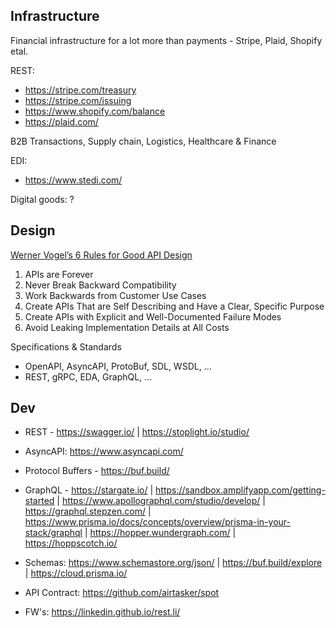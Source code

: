 ## Infrastructure

Financial infrastructure for a lot more than payments - Stripe, Plaid, Shopify etal.

REST:
- https://stripe.com/treasury 
- https://stripe.com/issuing  
- https://www.shopify.com/balance
- https://plaid.com/

B2B Transactions, Supply chain, Logistics, Healthcare & Finance

EDI:
- https://www.stedi.com/

Digital goods: ?

## Design

[Werner Vogel’s 6 Rules for Good API Design](https://thenewstack.io/werner-vogels-6-rules-for-good-api-design/)
1. APIs are Forever
2. Never Break Backward Compatibility
3. Work Backwards from Customer Use Cases
4. Create APIs That are Self Describing and Have a Clear, Specific Purpose
5. Create APIs with Explicit and Well-Documented Failure Modes
6. Avoid Leaking Implementation Details at All Costs

Specifications & Standards
- OpenAPI, AsyncAPI, ProtoBuf, SDL, WSDL, ... 
- REST, gRPC, EDA, GraphQL, ...

## Dev

- REST -  https://swagger.io/ | https://stoplight.io/studio/

- AsyncAPI: https://www.asyncapi.com/

- Protocol Buffers - https://buf.build/

- GraphQL -  https://stargate.io/ | https://sandbox.amplifyapp.com/getting-started | https://www.apollographql.com/studio/develop/ | https://graphql.stepzen.com/ | https://www.prisma.io/docs/concepts/overview/prisma-in-your-stack/graphql | https://hopper.wundergraph.com/ | https://hoppscotch.io/

- Schemas: https://www.schemastore.org/json/ | https://buf.build/explore | https://cloud.prisma.io/

- API Contract: https://github.com/airtasker/spot

- FW's: https://linkedin.github.io/rest.li/


